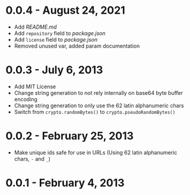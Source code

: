 # 0.0.4 - August 24, 2021

- Add _README.md_
- Add `repository` field to _package.json_
- Add `license` field to _package.json_
- Removed unused var, added param documentation

# 0.0.3 - July 6, 2013

- Add MIT License
- Change string generation to not rely internally on base64 byte buffer encoding
- Change string generation to only use the 62 latin alphanumeric chars
- Switch from `crypto.randomBytes()` to `crypto.pseudoRandomBytes()`

# 0.0.2 - February 25, 2013

- Make unique ids safe for use in URLs (Using 62 latin alphanumeric chars, `-` and `_`)

# 0.0.1 - February 4, 2013
